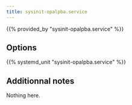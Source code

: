 ```yaml
---
title: sysinit-opalpba.service
---
```


{{% provided_by "sysinit-opalpba.service" %}}

## Options

{{% systemd_unit "sysinit-opalpba.service" %}}

## Additionnal notes

Nothing here.